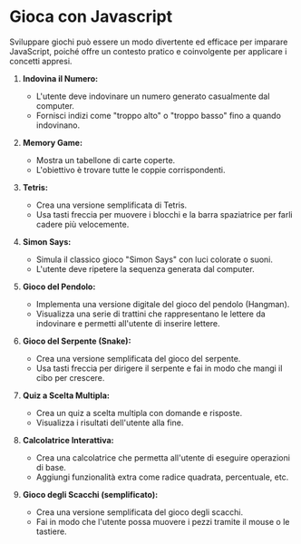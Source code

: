 # Gioca con Javascript

Sviluppare giochi può essere un modo divertente ed efficace per imparare JavaScript, poiché offre un contesto pratico e coinvolgente per applicare i concetti appresi.

1. **Indovina il Numero:**
   - L'utente deve indovinare un numero generato casualmente dal computer.
   - Fornisci indizi come "troppo alto" o "troppo basso" fino a quando indovinano.

2. **Memory Game:**
   - Mostra un tabellone di carte coperte.
   - L'obiettivo è trovare tutte le coppie corrispondenti.

3. **Tetris:**
   - Crea una versione semplificata di Tetris.
   - Usa tasti freccia per muovere i blocchi e la barra spaziatrice per farli cadere più velocemente.

4. **Simon Says:**
   - Simula il classico gioco "Simon Says" con luci colorate o suoni.
   - L'utente deve ripetere la sequenza generata dal computer.

5. **Gioco del Pendolo:**
   - Implementa una versione digitale del gioco del pendolo (Hangman).
   - Visualizza una serie di trattini che rappresentano le lettere da indovinare e permetti all'utente di inserire lettere.

6. **Gioco del Serpente (Snake):**
   - Crea una versione semplificata del gioco del serpente.
   - Usa tasti freccia per dirigere il serpente e fai in modo che mangi il cibo per crescere.

7. **Quiz a Scelta Multipla:**
   - Crea un quiz a scelta multipla con domande e risposte.
   - Visualizza i risultati dell'utente alla fine.

8. **Calcolatrice Interattiva:**
   - Crea una calcolatrice che permetta all'utente di eseguire operazioni di base.
   - Aggiungi funzionalità extra come radice quadrata, percentuale, etc.

9. **Gioco degli Scacchi (semplificato):**
    - Crea una versione semplificata del gioco degli scacchi.
    - Fai in modo che l'utente possa muovere i pezzi tramite il mouse o le tastiere.
